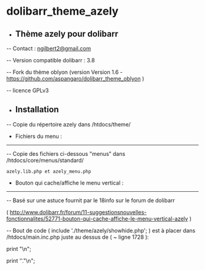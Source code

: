 # dolibarr_theme_azely

- Thème azely pour dolibarr 
  ---------------------------

 -- Contact : ngilbert2@gmail.com

 -- Version compatible dolibarr : 3.8

 -- Fork du thème oblyon (version Version 1.6 - https://github.com/aspangaro/dolibarr_theme_oblyon )

 -- licence GPLv3 


- Installation
  --------------

 -- Copie du répertoire azely dans /htdocs/theme/


- Fichiers du menu :
 ------------------

 -- Copie des fichiers ci-dessous "menus" dans /htdocs/core/menus/standard/

    azely.lib.php et azely_menu.php


- Bouton qui cache/affiche le menu vertical :
 -------------------------------------------

 -- Basé sur une astuce fournit par le 18info sur le forum de dolibarr

 ( http://www.dolibarr.fr/forum/11-suggestionsnouvelles-fonctionnalites/52771-bouton-qui-cache-affiche-le-menu-vertical-azely )

 -- Bout de code ( include './theme/azely/showhide.php'; ) est à placer dans /htdocs/main.inc.php juste au dessus de ( ~ ligne 1728 ):

 print "\n";

 print '<!-- Begin right area -->'."\n";



